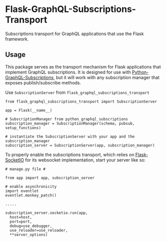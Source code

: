 # Flask-GraphQL-Subscriptions-Transport
Subscriptions transport for GraphQL applications that use the Flask framework.

## Usage
This package serves as the transport mechanism for Flask applications that implement GraphQL subscriptions. It is designed for use with [Python-GraphQL-Subscriptions](https://github.com/willdeuschle/Python-GraphQL-Subscriptions), but it will work with any subscription manager that exposes publish/subscribe methods.

Use `SubscriptionServer` from `flask_graphql_subscriptions_transport`

```
from flask_graphql_subscriptions_transport import SubscriptionServer

app = Flask(__name__)

# SubscriptionManager from python_graphql_subscriptions
subscription_manager = SubscriptionManager(schema, pubsub, setup_functions) 

# instantiate the SubscriptionServer with your app and the subscription_manager
subscription_server = SubscriptionServer(app, subscription_manager)
```

To properly enable the subscriptions transport, which relies on [Flask-SocketIO](https://github.com/miguelgrinberg/Flask-SocketIO) for its websocket implementation, start your server like so:

```
# manage.py file #

from app import app, subscription_server

# enable asynchronicity
import eventlet
eventlet.monkey_patch()

.....

subscription_server.socketio.run(app,
  host=host,
  port=port,
  debug=use_debugger,
  use_reloader=use_reloader,
  **server_options)
```
